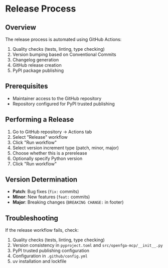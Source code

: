 # Release Process

## Overview

The release process is automated using GitHub Actions:

1. Quality checks (tests, linting, type checking)
2. Version bumping based on Conventional Commits
3. Changelog generation
4. GitHub release creation
5. PyPI package publishing

## Prerequisites

- Maintainer access to the GitHub repository
- Repository configured for PyPI trusted publishing

## Performing a Release

1. Go to GitHub repository → Actions tab
2. Select "Release" workflow
3. Click "Run workflow"
4. Select version increment type (patch, minor, major)
5. Choose whether this is a prerelease
6. Optionally specify Python version
7. Click "Run workflow"

## Version Determination

- **Patch**: Bug fixes (`fix:` commits)
- **Minor**: New features (`feat:` commits)
- **Major**: Breaking changes (`BREAKING CHANGE:` in footer)

## Troubleshooting

If the release workflow fails, check:

1. Quality checks (tests, linting, type checking)
2. Version consistency in `pyproject.toml` and `src/openfga-mcp/__init__.py`
3. PyPI trusted publishing configuration
4. Configuration in `.github/config.yml`
5. uv installation and lockfile
